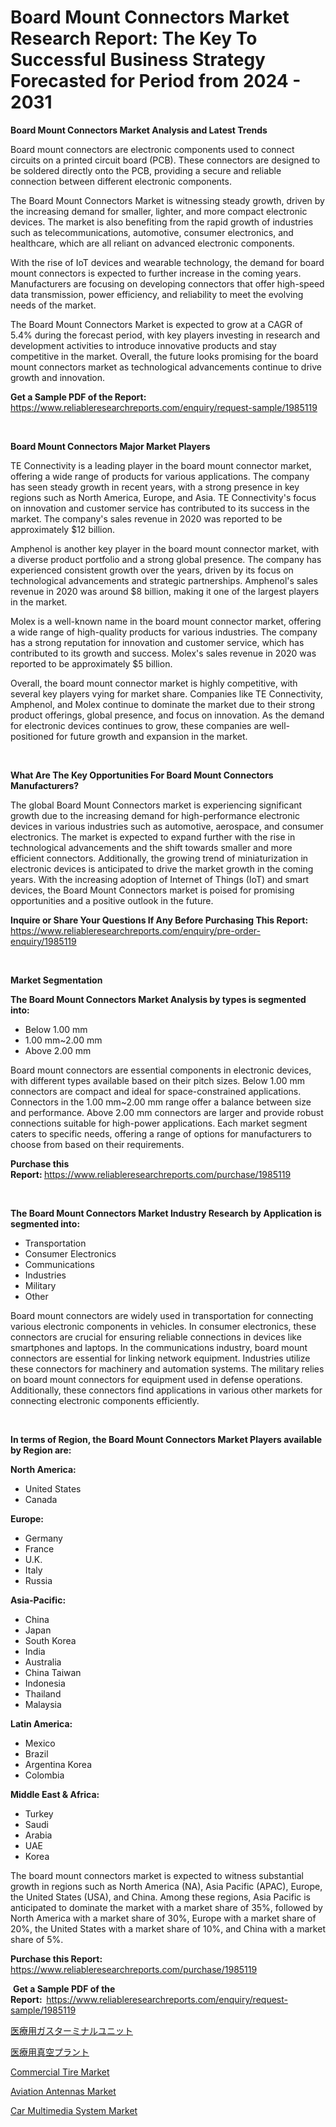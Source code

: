 <p><h1>Board Mount Connectors Market Research Report: The Key To Successful Business Strategy Forecasted for Period from 2024 - 2031</h1></p><p><strong>Board Mount Connectors Market Analysis and Latest Trends</strong></p>
<p><p>Board mount connectors are electronic components used to connect circuits on a printed circuit board (PCB). These connectors are designed to be soldered directly onto the PCB, providing a secure and reliable connection between different electronic components.</p><p>The Board Mount Connectors Market is witnessing steady growth, driven by the increasing demand for smaller, lighter, and more compact electronic devices. The market is also benefiting from the rapid growth of industries such as telecommunications, automotive, consumer electronics, and healthcare, which are all reliant on advanced electronic components.</p><p>With the rise of IoT devices and wearable technology, the demand for board mount connectors is expected to further increase in the coming years. Manufacturers are focusing on developing connectors that offer high-speed data transmission, power efficiency, and reliability to meet the evolving needs of the market.</p><p>The Board Mount Connectors Market is expected to grow at a CAGR of 5.4% during the forecast period, with key players investing in research and development activities to introduce innovative products and stay competitive in the market. Overall, the future looks promising for the board mount connectors market as technological advancements continue to drive growth and innovation.</p></p>
<p><strong>Get a Sample PDF of the Report:&nbsp;</strong> <a href="https://www.reliableresearchreports.com/enquiry/request-sample/1985119">https://www.reliableresearchreports.com/enquiry/request-sample/1985119</a></p>
<p>&nbsp;</p>
<p><strong>Board Mount Connectors Major Market Players</strong></p>
<p><p>TE Connectivity is a leading player in the board mount connector market, offering a wide range of products for various applications. The company has seen steady growth in recent years, with a strong presence in key regions such as North America, Europe, and Asia. TE Connectivity's focus on innovation and customer service has contributed to its success in the market. The company's sales revenue in 2020 was reported to be approximately $12 billion.</p><p>Amphenol is another key player in the board mount connector market, with a diverse product portfolio and a strong global presence. The company has experienced consistent growth over the years, driven by its focus on technological advancements and strategic partnerships. Amphenol's sales revenue in 2020 was around $8 billion, making it one of the largest players in the market.</p><p>Molex is a well-known name in the board mount connector market, offering a wide range of high-quality products for various industries. The company has a strong reputation for innovation and customer service, which has contributed to its growth and success. Molex's sales revenue in 2020 was reported to be approximately $5 billion.</p><p>Overall, the board mount connector market is highly competitive, with several key players vying for market share. Companies like TE Connectivity, Amphenol, and Molex continue to dominate the market due to their strong product offerings, global presence, and focus on innovation. As the demand for electronic devices continues to grow, these companies are well-positioned for future growth and expansion in the market.</p></p>
<p>&nbsp;</p>
<p><strong>What Are The Key Opportunities For Board Mount Connectors Manufacturers?</strong></p>
<p><p>The global Board Mount Connectors market is experiencing significant growth due to the increasing demand for high-performance electronic devices in various industries such as automotive, aerospace, and consumer electronics. The market is expected to expand further with the rise in technological advancements and the shift towards smaller and more efficient connectors. Additionally, the growing trend of miniaturization in electronic devices is anticipated to drive the market growth in the coming years. With the increasing adoption of Internet of Things (IoT) and smart devices, the Board Mount Connectors market is poised for promising opportunities and a positive outlook in the future.</p></p>
<p><strong>Inquire or Share Your Questions If Any Before Purchasing This Report:</strong> <a href="https://www.reliableresearchreports.com/enquiry/pre-order-enquiry/1985119">https://www.reliableresearchreports.com/enquiry/pre-order-enquiry/1985119</a></p>
<p>&nbsp;</p>
<p><strong>Market Segmentation</strong></p>
<p><strong>The Board Mount Connectors Market Analysis by types is segmented into:</strong></p>
<p><ul><li>Below 1.00 mm</li><li>1.00 mm~2.00 mm</li><li>Above 2.00 mm</li></ul></p>
<p><p>Board mount connectors are essential components in electronic devices, with different types available based on their pitch sizes. Below 1.00 mm connectors are compact and ideal for space-constrained applications. Connectors in the 1.00 mm~2.00 mm range offer a balance between size and performance. Above 2.00 mm connectors are larger and provide robust connections suitable for high-power applications. Each market segment caters to specific needs, offering a range of options for manufacturers to choose from based on their requirements.</p></p>
<p><strong>Purchase this Report:&nbsp;</strong><a href="https://www.reliableresearchreports.com/purchase/1985119">https://www.reliableresearchreports.com/purchase/1985119</a></p>
<p>&nbsp;</p>
<p><strong>The Board Mount Connectors Market Industry Research by Application is segmented into:</strong></p>
<p><ul><li>Transportation</li><li>Consumer Electronics</li><li>Communications</li><li>Industries</li><li>Military</li><li>Other</li></ul></p>
<p><p>Board mount connectors are widely used in transportation for connecting various electronic components in vehicles. In consumer electronics, these connectors are crucial for ensuring reliable connections in devices like smartphones and laptops. In the communications industry, board mount connectors are essential for linking network equipment. Industries utilize these connectors for machinery and automation systems. The military relies on board mount connectors for equipment used in defense operations. Additionally, these connectors find applications in various other markets for connecting electronic components efficiently.</p></p>
<p>&nbsp;</p>
<p><strong>In terms of Region, the Board Mount Connectors Market Players available by Region are:</strong></p>
<p>
    <p> <strong> North America: </strong>
        <ul>
            <li>United States</li>
            <li>Canada</li>
        </ul>
        </p> 
    <p> <strong> Europe: </strong>
        <ul>
            <li>Germany</li>
            <li>France</li>
            <li>U.K.</li>
            <li>Italy</li>
            <li>Russia</li>
        </ul>
        </p> 
    <p> <strong> Asia-Pacific: </strong>
        <ul>
            <li>China</li>
            <li>Japan</li>
            <li>South Korea</li>
            <li>India</li>
            <li>Australia</li>
            <li>China Taiwan</li>
            <li>Indonesia</li>
            <li>Thailand</li>
            <li>Malaysia</li>
        </ul>
        </p> 
    <p> <strong> Latin America: </strong>
        <ul>
            <li>Mexico</li>
            <li>Brazil</li>
            <li>Argentina Korea</li>
            <li>Colombia</li>
        </ul>
        </p> 
    <p> <strong> Middle East & Africa: </strong>
        <ul>
            <li>Turkey</li>
            <li>Saudi</li>
            <li>Arabia</li>
            <li>UAE</li>
            <li>Korea</li>
        </ul>
    </p>
    </p>
<p><p>The board mount connectors market is expected to witness substantial growth in regions such as North America (NA), Asia Pacific (APAC), Europe, the United States (USA), and China. Among these regions, Asia Pacific is anticipated to dominate the market with a market share of 35%, followed by North America with a market share of 30%, Europe with a market share of 20%, the United States with a market share of 10%, and China with a market share of 5%.</p></p>
<p><strong>Purchase this Report: </strong><a href="https://www.reliableresearchreports.com/purchase/1985119">https://www.reliableresearchreports.com/purchase/1985119</a></p>
<p>&nbsp;<strong>Get a Sample PDF of the Report:&nbsp;&nbsp;</strong><a href="https://www.reliableresearchreports.com/enquiry/request-sample/1985119">https://www.reliableresearchreports.com/enquiry/request-sample/1985119</a></p>
<p><strong></strong></p>
<p><p><a href="https://github.com/EstelWisozk1/Market-Research-Report-List-1/blob/main/91032719919.md">医療用ガスターミナルユニット</a></p><p><a href="https://github.com/lrlmopnhwd79300/Market-Research-Report-List-1/blob/main/66121949918.md">医療用真空プラント</a></p><p><a href="https://issuu.com/reportprime-2/docs/commercial-tire-market-size-2030.pptx">Commercial Tire Market</a></p><p><a href="https://github.com/RichRobinson5/Market-Research-Report-List-4/blob/main/aviation-antennas-market.md">Aviation Antennas Market</a></p><p><a href="https://issuu.com/reportprime-2/docs/car-multimedia-system-market-size-2030.pptx">Car Multimedia System Market</a></p></p>